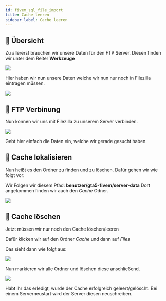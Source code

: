 ```yaml
---
id: fivem_sql_file_import
title: Cache leeren
sidebar_label: Cache leeren
---
```

## 📔 Übersicht

Zu allererst brauchen wir unsere Daten für den FTP Server.
Diesen finden wir unter dem Reiter **Werkzeuge**

![](https://screensaver01.zap-hosting.com/index.php/s/YE3nctY2KswDZdL/preview)

Hier haben wir nun unsere Daten welche wir nun nur noch in Filezilla eintragen müssen.

![](https://screensaver01.zap-hosting.com/index.php/s/wnJiraqerqdsSWx/preview)

## 🔐 FTP Verbinung

Nun können wir uns mit Filezilla zu unserem Server verbinden.

![](https://screensaver01.zap-hosting.com/index.php/s/LiiWapPSJ9jp2K4/preview)

Gebt hier einfach die Daten ein, welche wir gerade gesucht haben.

## 📑 Cache lokalisieren

Nun heißt es den Ordner zu finden und zu löschen.
Dafür gehen wir wie folgt vor:

Wir Folgen wir diesem Pfad: **benutzer/gta5-fivem/server-data**
Dort angekommen finden wir auch den *Cache* Odner.

![](https://screensaver01.zap-hosting.com/index.php/s/XxAda7N4Fno33Ss/preview)

## 📖 Cache löschen

Jetzt müssen wir nur noch den Cache löschen/leeren

Dafür klicken wir auf den Ordner *Cache* und dann auf *Files*

Das sieht dann wie folgt aus:

![](https://screensaver01.zap-hosting.com/index.php/s/DCqqyB4fiTNJ3sK/preview)

Nun markieren wir alle Ordner und löschen diese anschließend.

![](https://screensaver01.zap-hosting.com/index.php/s/g9NYtWqfEKTtSxn/preview)

Habt ihr das erledigt, wurde der Cache erfolgreich geleert/gelöscht.
Bei einem Serverneustart wird der Server diesen neuschreiben.
